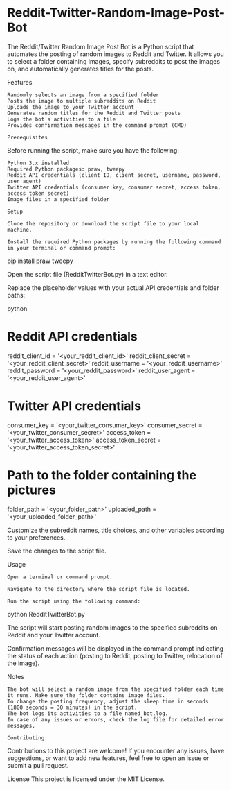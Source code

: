 # Reddit-Twitter-Random-Image-Post-Bot
The Reddit/Twitter Random Image Post Bot is a Python script that automates the posting of random images to Reddit and Twitter. It allows you to select a folder containing images, specify subreddits to post the images on, and automatically generates titles for the posts. 

Features

    Randomly selects an image from a specified folder
    Posts the image to multiple subreddits on Reddit
    Uploads the image to your Twitter account
    Generates random titles for the Reddit and Twitter posts
    Logs the bot's activities to a file
    Provides confirmation messages in the command prompt (CMD)

    Prerequisites

Before running the script, make sure you have the following:

    Python 3.x installed
    Required Python packages: praw, tweepy
    Reddit API credentials (client ID, client secret, username, password, user agent)
    Twitter API credentials (consumer key, consumer secret, access token, access token secret)
    Image files in a specified folder

    Setup

    Clone the repository or download the script file to your local machine.

    Install the required Python packages by running the following command in your terminal or command prompt:

pip install praw tweepy

Open the script file (RedditTwitterBot.py) in a text editor.

Replace the placeholder values with your actual API credentials and folder paths:

python

# Reddit API credentials
reddit_client_id = '<your_reddit_client_id>'
reddit_client_secret = '<your_reddit_client_secret>'
reddit_username = '<your_reddit_username>'
reddit_password = '<your_reddit_password>'
reddit_user_agent = '<your_reddit_user_agent>'

# Twitter API credentials
consumer_key = '<your_twitter_consumer_key>'
consumer_secret = '<your_twitter_consumer_secret>'
access_token = '<your_twitter_access_token>'
access_token_secret = '<your_twitter_access_token_secret>'

# Path to the folder containing the pictures
folder_path = '<your_folder_path>'
uploaded_path = '<your_uploaded_folder_path>'

Customize the subreddit names, title choices, and other variables according to your preferences.

Save the changes to the script file.

Usage

    Open a terminal or command prompt.

    Navigate to the directory where the script file is located.

    Run the script using the following command:

python RedditTwitterBot.py

The script will start posting random images to the specified subreddits on Reddit and your Twitter account.

Confirmation messages will be displayed in the command prompt indicating the status of each action (posting to Reddit, posting to Twitter, relocation of the image).

Notes

    The bot will select a random image from the specified folder each time it runs. Make sure the folder contains image files.
    To change the posting frequency, adjust the sleep time in seconds (1800 seconds = 30 minutes) in the script.
    The bot logs its activities to a file named bot.log.
    In case of any issues or errors, check the log file for detailed error messages.

    Contributing

Contributions to this project are welcome! If you encounter any issues, have suggestions, or want to add new features, feel free to open an issue or submit a pull request.

License
This project is licensed under the MIT License.
